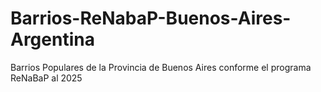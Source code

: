 # Barrios-ReNabaP-Buenos-Aires-Argentina
Barrios Populares de la Provincia de Buenos Aires conforme el programa ReNaBaP al 2025
